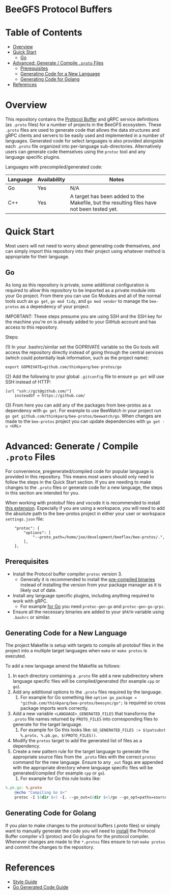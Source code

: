 # BeeGFS Protocol Buffers <!-- omit in toc -->

# Table of Contents <!-- omit in toc -->

- [Overview](#overview)
- [Quick Start](#quick-start)
  - [Go](#go)
- [Advanced: Generate / Compile `.proto` Files](#advanced-generate--compile-proto-files)
  - [Prerequisites](#prerequisites)
  - [Generating Code for a New Language](#generating-code-for-a-new-language)
  - [Generating Code for Golang](#generating-code-for-golang)
- [References](#references)

# Overview 

This repository contains the [Protocol Buffer](https://protobuf.dev/overview/)
and gRPC service definitions (as `.proto` files) for a number of projects in the
BeeGFS ecosystem. These `.proto` files are used to generate code that allows the
data structures and gRPC clients and servers to be easily used and implemented
in a number of languages. Generated code for select languages is also provided
alongside each `.proto` file organized into per-language sub-directories.
Alternatively users can generate code themselves using the `protoc` tool and any
language specific plugins.

Languages with precompiled/generated code:

| Language | Availability | Notes                                                                                      |
| -------- | ------------ | ------------------------------------------------------------------------------------------ |
| Go       | Yes          | N/A                                                                                        |
| C++      | Yes          | A target has been added to the Makefile, but the resulting files have not been tested yet. |

# Quick Start

Most users will not need to worry about generating code themselves, and can
simply import this repository into their project using whatever method is
appropriate for their language.

## Go

As long as this repository is private, some additional configuration is required
to allow this repository to be imported as a private module into your Go
project. From there you can use Go Modules and all of the normal tools such as
`go get`, `go mod tidy`, and `go mod vendor` to manage the `bee-protos` as a
dependency of your project. 

IMPORTANT: These steps presume you are using SSH and the SSH key for the machine
you're on is already added to your GitHub account and has access to this
repository. 

Steps: 

(1) In your .bashrc/similar set the GOPRIVATE variable so the Go tools will
access the repository directly instead of going through the central services
(which could potentially leak information, such as the project name):
```shell
export GOPRIVATE=github.com/thinkparq/bee-protos/go
```
(2) Add the following to your global `.gitconfig` file to ensure `go get` will
use SSH instead of HTTP:
```shell
[url "ssh://git@github.com/"]
	insteadOf = https://github.com/
```
(3) From here you can add any of the packages from bee-protos as a dependency
with `go get`. For example to use BeeWatch in your project run `go get
github.com/thinkparq/bee-protos/beewatch/go`. When changes are made to the
`bee-protos` project you can update dependencies with `go get -u <URL>` 

# Advanced: Generate / Compile `.proto` Files

For convenience, pregenerated/compiled code for popular language is provided in
this repository. This means most users should only need to follow the steps in
the Quick Start section. If you are needing to make changes to the `.proto`
files or generate code for a new language, the steps in this section are
intended for you.

When working with protobuf files and vscode it is recommended to install [this
extension](https://marketplace.visualstudio.com/items?itemName=zxh404.vscode-proto3).
Especially if you are using a workspace, you will need to add the absolute path
to the bee-protos project in either your user or workspace `settings.json` file:

```
    "protoc": {
        "options": [
            "--proto_path=/home/joe/development/beeflex/bee-protos/.",
        ],
    },
```

## Prerequisites

* Install the Protocol buffer compiler `protoc` version 3.
  * Generally it is recommended to install the [pre-compiled
    binaries](https://grpc.io/docs/protoc-installation/#install-pre-compiled-binaries-any-os)
    instead of installing the version from your package manager as it is likely
    out of date.
* Install any language specific plugins, including anything required to work
  with gRPC.
  * For example [for Go](https://grpc.io/docs/languages/go/quickstart/) you need
    `protoc-gen-go` and `protoc-gen-go-grpc`.
* Ensure all the necessary binaries are added to your `$PATH` variable using
  `.bashrc` or similar.

## Generating Code for a New Language

The project Makefile is setup with targets to compile all protobuf files in the
project into a multiple target languages when `make` or `make protos` is
executed.

To add a new language amend the Makefile as follows:

1. In each directory containing a `.proto` file add a new subdirectory where
   language specific files will be compiled/generated (for example `cpp` or
   `go`).
1. Add any additional options to the `.proto` files required by the language.
   1. For example for Go something like `option go_package =
      "github.com/thinkparq/bee-protos/beesync/go";` is required so cross
      package imports work correctly.
2. Add a new variable `<LANGUAGE>_GENERATED_FILES` that transforms the `.proto`
   file names returned by `PROTO_FILES` into corresponding files to generate for
   the target language.
   1. For example for Go this looks like: `GO_GENERATED_FILES := $(patsubst
      %.proto, %.pb.go, $(PROTO_FILES))`.
3. Modify the `protos` target to add the generated list of files as a
   dependency.
4. Create a new pattern rule for the target language to generate the appropriate
   source files from the `.proto` files with the correct `protoc` command for
   the new language. Ensure to any `_out` flags are appended with the
   appropriate directory where language specific files will be
   generated/compiled (for example `cpp` or `go`).
   1. For example for Go this rule looks like: 
```Makefile
%.pb.go: %.proto
	@echo "Compiling Go $<"
	protoc -I $(dir $<) -I. --go_out=$(dir $<)/go --go_opt=paths=source_relative --go-grpc_out=$(dir $<)/go --go-grpc_opt=paths=source_relative $<
```

## Generating Code for Golang

If you plan to make changes to the protocol buffers (.proto files) or simply
want to manually generate the code you will need to
[install](https://grpc.io/docs/languages/go/quickstart/) the Protocol Buffer
compiler v3 (protoc) and Go plugins for the protocol compiler. Whenever changes
are made to the `*.protos` files ensure to run `make protos` and commit the
changes to the repository. 

# References

* [Style Guide](https://protobuf.dev/programming-guides/style/)
* [Go Generated Code Guide](https://protobuf.dev/reference/go/go-generated/)